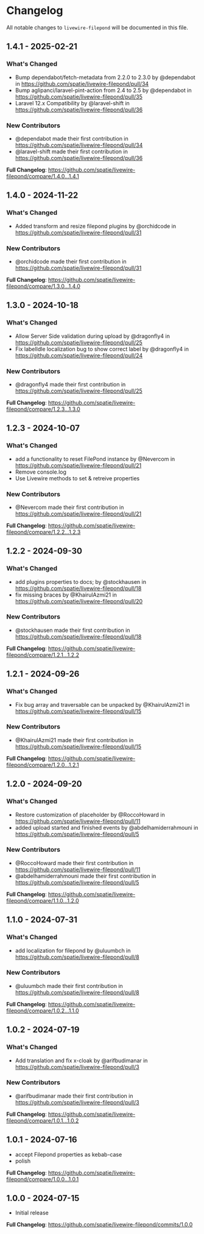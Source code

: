 # Changelog

All notable changes to `livewire-filepond` will be documented in this file.

## 1.4.1 - 2025-02-21

### What's Changed

* Bump dependabot/fetch-metadata from 2.2.0 to 2.3.0 by @dependabot in https://github.com/spatie/livewire-filepond/pull/34
* Bump aglipanci/laravel-pint-action from 2.4 to 2.5 by @dependabot in https://github.com/spatie/livewire-filepond/pull/35
* Laravel 12.x Compatibility by @laravel-shift in https://github.com/spatie/livewire-filepond/pull/36

### New Contributors

* @dependabot made their first contribution in https://github.com/spatie/livewire-filepond/pull/34
* @laravel-shift made their first contribution in https://github.com/spatie/livewire-filepond/pull/36

**Full Changelog**: https://github.com/spatie/livewire-filepond/compare/1.4.0...1.4.1

## 1.4.0 - 2024-11-22

### What's Changed

* Added transform and resize filepond plugins by @orchidcode in https://github.com/spatie/livewire-filepond/pull/31

### New Contributors

* @orchidcode made their first contribution in https://github.com/spatie/livewire-filepond/pull/31

**Full Changelog**: https://github.com/spatie/livewire-filepond/compare/1.3.0...1.4.0

## 1.3.0 - 2024-10-18

### What's Changed

* Allow Server Side validation during upload by @dragonfly4 in https://github.com/spatie/livewire-filepond/pull/25
* Fix labelIdle localization bug to show correct label by @dragonfly4 in https://github.com/spatie/livewire-filepond/pull/24

### New Contributors

* @dragonfly4 made their first contribution in https://github.com/spatie/livewire-filepond/pull/25

**Full Changelog**: https://github.com/spatie/livewire-filepond/compare/1.2.3...1.3.0

## 1.2.3 - 2024-10-07

### What's Changed

* add a functionality to reset FilePond instance by @Nevercom in https://github.com/spatie/livewire-filepond/pull/21
* Remove console.log
* Use Livewire methods to set & retreive properties

### New Contributors

* @Nevercom made their first contribution in https://github.com/spatie/livewire-filepond/pull/21

**Full Changelog**: https://github.com/spatie/livewire-filepond/compare/1.2.2...1.2.3

## 1.2.2 - 2024-09-30

### What's Changed

* add plugins properties to docs; by @stockhausen in https://github.com/spatie/livewire-filepond/pull/18
* fix missing braces by @KhairulAzmi21 in https://github.com/spatie/livewire-filepond/pull/20

### New Contributors

* @stockhausen made their first contribution in https://github.com/spatie/livewire-filepond/pull/18

**Full Changelog**: https://github.com/spatie/livewire-filepond/compare/1.2.1...1.2.2

## 1.2.1 - 2024-09-26

### What's Changed

* Fix bug array and traversable can be unpacked by @KhairulAzmi21 in https://github.com/spatie/livewire-filepond/pull/15

### New Contributors

* @KhairulAzmi21 made their first contribution in https://github.com/spatie/livewire-filepond/pull/15

**Full Changelog**: https://github.com/spatie/livewire-filepond/compare/1.2.0...1.2.1

## 1.2.0 - 2024-09-20

### What's Changed

* Restore customization of placeholder by @RoccoHoward in https://github.com/spatie/livewire-filepond/pull/11
* added upload started and finished events by @abdelhamiderrahmouni in https://github.com/spatie/livewire-filepond/pull/5

### New Contributors

* @RoccoHoward made their first contribution in https://github.com/spatie/livewire-filepond/pull/11
* @abdelhamiderrahmouni made their first contribution in https://github.com/spatie/livewire-filepond/pull/5

**Full Changelog**: https://github.com/spatie/livewire-filepond/compare/1.1.0...1.2.0

## 1.1.0 - 2024-07-31

### What's Changed

* add localization for filepond by @uluumbch in https://github.com/spatie/livewire-filepond/pull/8

### New Contributors

* @uluumbch made their first contribution in https://github.com/spatie/livewire-filepond/pull/8

**Full Changelog**: https://github.com/spatie/livewire-filepond/compare/1.0.2...1.1.0

## 1.0.2 - 2024-07-19

### What's Changed

* Add translation and fix x-cloak by @arifbudimanar in https://github.com/spatie/livewire-filepond/pull/3

### New Contributors

* @arifbudimanar made their first contribution in https://github.com/spatie/livewire-filepond/pull/3

**Full Changelog**: https://github.com/spatie/livewire-filepond/compare/1.0.1...1.0.2

## 1.0.1 - 2024-07-16

- accept Filepond properties as kebab-case
- polish

**Full Changelog**: https://github.com/spatie/livewire-filepond/compare/1.0.0...1.0.1

## 1.0.0 - 2024-07-15

- Initial release

**Full Changelog**: https://github.com/spatie/livewire-filepond/commits/1.0.0
